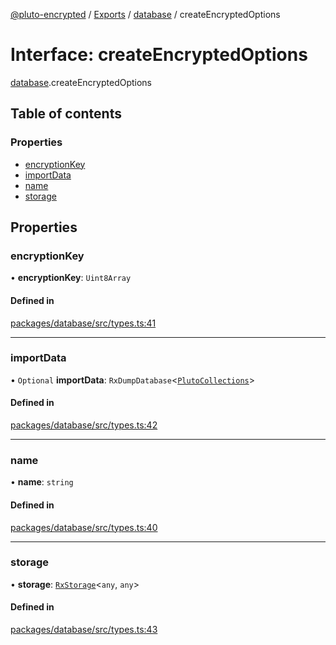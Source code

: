 [@pluto-encrypted](../README.md) / [Exports](../modules.md) / [database](../modules/database.md) / createEncryptedOptions

# Interface: createEncryptedOptions

[database](../modules/database.md).createEncryptedOptions

## Table of contents

### Properties

- [encryptionKey](database.createEncryptedOptions.md#encryptionkey)
- [importData](database.createEncryptedOptions.md#importdata)
- [name](database.createEncryptedOptions.md#name)
- [storage](database.createEncryptedOptions.md#storage)

## Properties

### encryptionKey

• **encryptionKey**: `Uint8Array`

#### Defined in

[packages/database/src/types.ts:41](https://github.com/atala-community-projects/pluto-encrypted/blob/dac22454/packages/database/src/types.ts#L41)

___

### importData

• `Optional` **importData**: `RxDumpDatabase`\<[`PlutoCollections`](database.PlutoCollections.md)\>

#### Defined in

[packages/database/src/types.ts:42](https://github.com/atala-community-projects/pluto-encrypted/blob/dac22454/packages/database/src/types.ts#L42)

___

### name

• **name**: `string`

#### Defined in

[packages/database/src/types.ts:40](https://github.com/atala-community-projects/pluto-encrypted/blob/dac22454/packages/database/src/types.ts#L40)

___

### storage

• **storage**: [`RxStorage`](encryption.RxStorage.md)\<`any`, `any`\>

#### Defined in

[packages/database/src/types.ts:43](https://github.com/atala-community-projects/pluto-encrypted/blob/dac22454/packages/database/src/types.ts#L43)
